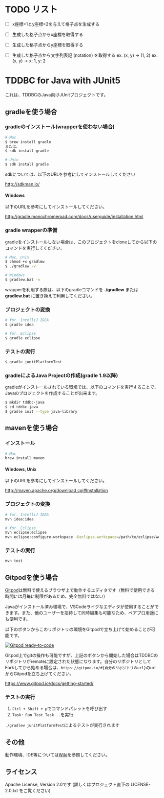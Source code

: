 # TODO リスト
- [ ] x座標=1とy座標=2を与えて格子点を生成する
- [ ] 生成した格子点からx座標を取得する
- [ ] 生成した格子点からy座標を取得する
- [ ] 生成した格子点から文字列表記 (notation) を取得する
      ex. (x, y) -> (1, 2)
      ex. (x, y) -> x: 1, y: 2







# TDDBC for Java with JUnit5

これは、TDDBCのJava向けJUnitプロジェクトです。

## gradleを使う場合

### gradleのインストール(wrapperを使わない場合)

```bash
# Mac
$ brew install gradle
または、
$ sdk install gradle

# Unix
$ sdk install gradle
```
sdkについては、以下のURLを参考にしてインストールしてください

http://sdkman.io/

#### Windows
以下のURLを参考にしてインストールしてください。

http://gradle.monochromeroad.com/docs/userguide/installation.html

### gradle wrapperの準備

gradleをインストールしない場合は、このプロジェクトをcloneしてから以下のコマンドを実行してください。

```bash
# Mac, Unix
$ chmod +x gradlew
$ ./gradlew -v

# Windows
$ gradlew.bat -v
```

wrapperを利用する際は、以下のgradleコマンドを **./gradlew** または **gradlew.bat** に置き換えて利用してください。

### プロジェクトの変換

```bash
# for. IntelliJ IDEA
$ gradle idea

# for. Eclipse
$ gradle eclipse
```

### テストの実行

```bash
$ gradle junitPlatformTest
```

### gradleによるJava Projectの作成(gradle 1.9以降)

gradleがインストールされている環境では、以下のコマンドを実行することで、Javaのプロジェクトを作成することが出来ます。

```bash
$ mkdir tddbc-java
$ cd tddbc-java
$ gradle init --type java-library
```

## mavenを使う場合
### インストール
```bash
# Mac
brew install maven
```
#### Windows, Unix
以下のURLを参考にしてインストールしてください。

http://maven.apache.org/download.cgi#Installation

### プロジェクトの変換
```bash
# for. IntelliJ IDEA
mvn idea:idea

# for. Eclipse
mvn eclipse:eclipse
mvn eclipse:configure-workspace -Declipse.workspace=/path/to/eclipse/workspace
```

### テストの実行
```bash
mvn test
```

## Gitpodを使う場合
[Gitpod](https://gitpod.io/)は無料で使えるブラウザ上で動作するエディタです（無料で使用できる時間には月毎に制限があるため、完全無料ではない）

Javaがインストール済み環境で、VSCodeライクなエディタが使用することができます。また、他のユーザーを招待して同時編集も可能なため、ペアプロ用途にも便利です。

以下のボタンからこのリポジトリの環境をGitpodで立ち上げて始めることが可能です。

[![Gitpod ready-to-code](https://img.shields.io/badge/Gitpod-ready--to--code-blue?logo=gitpod)](https://gitpod.io/#https://github.com/tddbc/java_junit5)

Gitpod上でgitの操作も可能ですが、上記のボタンから開始した場合はTDDBCのリポジトリがremoteに設定された状態になります。自分のリポジトリとしてForkしてから始める場合は、`https://gitpod.io/#{自分のリポジトリのurl}`のurlからGitpodを立ち上げてください。

https://www.gitpod.io/docs/getting-started/

### テストの実行
1. `Ctrl + Shift + p`でコマンドパレットを呼び出す
2. `Task: Run Test Task...`を実行

`./gradlew junitPlatformTest`によるテストが実行されます

## その他

動作環境、IDE等については[Wiki](https://github.com/tddbc/java_junit/wiki)を参照してください。

## ライセンス
Apache License, Version 2.0です (詳しくはプロジェクト直下の LICENSE-2.0.txt をご覧ください)
